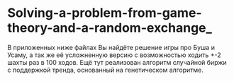 # Solving-a-problem-from-game-theory-and-a-random-exchange_
В приложенных ниже файлах Вы найдёте решение игры про Буша и Усаму, а так же её усложненную версию с возможностью ходить +-2 шахты раз в 100 ходов. Ещё тут реализован алгоритм случайной биржи с поддержкой тренда, основанный на генетическом алгоритме.
